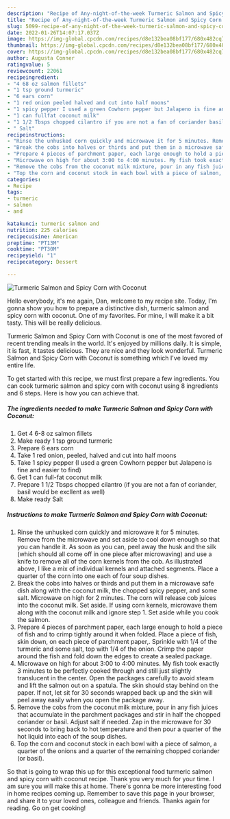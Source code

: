 ```yaml
---
description: "Recipe of Any-night-of-the-week Turmeric Salmon and Spicy Corn with Coconut"
title: "Recipe of Any-night-of-the-week Turmeric Salmon and Spicy Corn with Coconut"
slug: 5099-recipe-of-any-night-of-the-week-turmeric-salmon-and-spicy-corn-with-coconut
date: 2022-01-26T14:07:17.037Z
image: https://img-global.cpcdn.com/recipes/d8e132bea08bf177/680x482cq70/turmeric-salmon-and-spicy-corn-with-coconut-recipe-main-photo.jpg
thumbnail: https://img-global.cpcdn.com/recipes/d8e132bea08bf177/680x482cq70/turmeric-salmon-and-spicy-corn-with-coconut-recipe-main-photo.jpg
cover: https://img-global.cpcdn.com/recipes/d8e132bea08bf177/680x482cq70/turmeric-salmon-and-spicy-corn-with-coconut-recipe-main-photo.jpg
author: Augusta Conner
ratingvalue: 5
reviewcount: 22061
recipeingredient:
- "4 68 oz salmon fillets"
- "1 tsp ground turmeric"
- "6 ears corn"
- "1 red onion peeled halved and cut into half moons"
- "1 spicy pepper I used a green Cowhorn pepper but Jalapeno is fine and easier to find"
- "1 can fullfat coconut milk"
- "1 1/2 Tbsps chopped cilantro if you are not a fan of coriander basil would be excllent as well"
- " Salt"
recipeinstructions:
- "Rinse the unhusked corn quickly and microwave it for 5 minutes. Remove from the microwave and set aside to cool down enough so that you can handle it. As soon as you can, peel away the husk and the silk (which should all come off in one piece after microwaving) and use a knife to remove all of the corn kernels from the cob. As illustrated above, I like a mix of individual kernels and attached segments. Place a quarter of the corn into one each of four soup dishes."
- "Break the cobs into halves or thirds and put them in a microwave safe dish along with the coconut milk, the chopped spicy pepper, and some salt. Microwave on high for 2 minutes. The corn will release cob juices into the coconut milk. Set aside. If using corn kernels, microwave them along with the coconut milk and ignore step 1. Set aside while you cook the salmon."
- "Prepare 4 pieces of parchment paper, each large enough to hold a piece of fish and to crimp tightly around it when folded. Place a piece of fish, skin down, on each piece of parchment paper,. Sprinkle with 1/4 of the turmeric and some salt, top with 1/4 of the onion. Crimp the paper around the fish and fold down the edges to create a sealed package."
- "Microwave on high for about 3:00 to 4:00 minutes. My fish took exactly 3 minutes to be perfectly cooked through and still just slightly translucent in the center. Open the packages carefully to avoid steam and lift the salmon out on a spatula. The skin should stay behind on the paper. If not, let sit for 30 seconds wrapped back up and the skin will peel away easily when you open the package away."
- "Remove the cobs from the coconut milk mixture, pour in any fish juices that accumulate in the parchment packages and stir in half the chopped coriander or basil. Adjust salt if needed. Zap in the microwave for 30 seconds to bring back to hot temperature and then pour a quarter of the hot liquid into each of the soup dishes."
- "Top the corn and coconut stock in each bowl with a piece of salmon, a quarter of the onions and a quarter of the remaining chopped coriander (or basil)."
categories:
- Recipe
tags:
- turmeric
- salmon
- and

katakunci: turmeric salmon and 
nutrition: 225 calories
recipecuisine: American
preptime: "PT13M"
cooktime: "PT30M"
recipeyield: "1"
recipecategory: Dessert

---
```



![Turmeric Salmon and Spicy Corn with Coconut](https://img-global.cpcdn.com/recipes/d8e132bea08bf177/680x482cq70/turmeric-salmon-and-spicy-corn-with-coconut-recipe-main-photo.jpg)

Hello everybody, it's me again, Dan, welcome to my recipe site. Today, I'm gonna show you how to prepare a distinctive dish, turmeric salmon and spicy corn with coconut. One of my favorites. For mine, I will make it a bit tasty. This will be really delicious.



Turmeric Salmon and Spicy Corn with Coconut is one of the most favored of recent trending meals in the world. It's enjoyed by millions daily. It is simple, it is fast, it tastes delicious. They are nice and they look wonderful. Turmeric Salmon and Spicy Corn with Coconut is something which I've loved my entire life.


To get started with this recipe, we must first prepare a few ingredients. You can cook turmeric salmon and spicy corn with coconut using 8 ingredients and 6 steps. Here is how you can achieve that.

<!--inarticleads1-->

##### The ingredients needed to make Turmeric Salmon and Spicy Corn with Coconut:

1. Get 4 6-8 oz salmon fillets
1. Make ready 1 tsp ground turmeric
1. Prepare 6 ears corn
1. Take 1 red onion, peeled, halved and cut into half moons
1. Take 1 spicy pepper (I used a green Cowhorn pepper but Jalapeno is fine and easier to find)
1. Get 1 can full-fat coconut milk
1. Prepare 1 1/2 Tbsps chopped cilantro (if you are not a fan of coriander, basil would be excllent as well)
1. Make ready  Salt




<!--inarticleads2-->

##### Instructions to make Turmeric Salmon and Spicy Corn with Coconut:

1. Rinse the unhusked corn quickly and microwave it for 5 minutes. Remove from the microwave and set aside to cool down enough so that you can handle it. As soon as you can, peel away the husk and the silk (which should all come off in one piece after microwaving) and use a knife to remove all of the corn kernels from the cob. As illustrated above, I like a mix of individual kernels and attached segments. Place a quarter of the corn into one each of four soup dishes.
1. Break the cobs into halves or thirds and put them in a microwave safe dish along with the coconut milk, the chopped spicy pepper, and some salt. Microwave on high for 2 minutes. The corn will release cob juices into the coconut milk. Set aside. If using corn kernels, microwave them along with the coconut milk and ignore step 1. Set aside while you cook the salmon.
1. Prepare 4 pieces of parchment paper, each large enough to hold a piece of fish and to crimp tightly around it when folded. Place a piece of fish, skin down, on each piece of parchment paper,. Sprinkle with 1/4 of the turmeric and some salt, top with 1/4 of the onion. Crimp the paper around the fish and fold down the edges to create a sealed package.
1. Microwave on high for about 3:00 to 4:00 minutes. My fish took exactly 3 minutes to be perfectly cooked through and still just slightly translucent in the center. Open the packages carefully to avoid steam and lift the salmon out on a spatula. The skin should stay behind on the paper. If not, let sit for 30 seconds wrapped back up and the skin will peel away easily when you open the package away.
1. Remove the cobs from the coconut milk mixture, pour in any fish juices that accumulate in the parchment packages and stir in half the chopped coriander or basil. Adjust salt if needed. Zap in the microwave for 30 seconds to bring back to hot temperature and then pour a quarter of the hot liquid into each of the soup dishes.
1. Top the corn and coconut stock in each bowl with a piece of salmon, a quarter of the onions and a quarter of the remaining chopped coriander (or basil).




So that is going to wrap this up for this exceptional food turmeric salmon and spicy corn with coconut recipe. Thank you very much for your time. I am sure you will make this at home. There's gonna be more interesting food in home recipes coming up. Remember to save this page in your browser, and share it to your loved ones, colleague and friends. Thanks again for reading. Go on get cooking!
